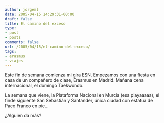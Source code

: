 ```yaml
---
author: jorgeml
date: 2005-04-15 14:29:31+00:00
draft: false
title: El camino del exceso
type: 
- post
- posts
comments: false
url: /2005/04/15/el-camino-del-exceso/
tags:
- erasmus
- viajes
---
```


Este fin de semana comienza mi gira ESN. Empezamos con una fiesta en casa de un compañero de clase, Erasmus en Madrid. Mañana cena internacional, el domingo Taekwondo.

La semana que viene, la Plataforma Nacional en Murcia (esa playaaaaa), el finde siguiente San Sebastián y Santander, única ciudad con estatua de Paco Franco en pie...

¿Alguien da más?
